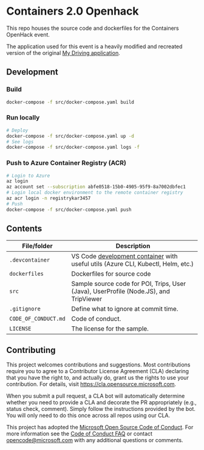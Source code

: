 # Containers 2.0 Openhack



<!--
Guidelines on README format: https://review.docs.microsoft.com/help/onboard/admin/samples/concepts/readme-template?branch=master

Guidance on onboarding samples to docs.microsoft.com/samples: https://review.docs.microsoft.com/help/onboard/admin/samples/process/onboarding?branch=master

Taxonomies for products and languages: https://review.docs.microsoft.com/new-hope/information-architecture/metadata/taxonomies?branch=master
-->

This repo houses the source code and dockerfiles for the Containers OpenHack event.

The application used for this event is a heavily modified and recreated version of the original [My Driving application](https://github.com/Azure-Samples/MyDriving).

## Development

### Build

```bash
docker-compose -f src/docker-compose.yaml build
```

### Run locally

```bash
# Deploy
docker-compose -f src/docker-compose.yaml up -d
# See logs
docker-compose -f src/docker-compose.yaml logs -f
```

### Push to Azure Container Registry (ACR)

```bash
# Login to Azure
az login
az account set --subscription abfe0518-15b0-4905-95f9-8a7002dbfec1
# Login local docker environment to the remote container registry
az acr login -n registrykar3457
# Push
docker-compose -f src/docker-compose.yaml push
```

## Contents

| File/folder       | Description                                |
|-------------------|--------------------------------------------|
| `.devcontainer`   | VS Code [development container](https://code.visualstudio.com/docs/remote/containers) with useful utils (Azure CLI, Kubectl, Helm, etc.)   |
| `dockerfiles`     | Dockerfiles for source code                |
| `src`             | Sample source code for POI, Trips, User (Java), UserProfile (Node.JS), and TripViewer                     |
| `.gitignore`      | Define what to ignore at commit time.      |
| `CODE_OF_CONDUCT.md` | Code of conduct.                        |
| `LICENSE`         | The license for the sample.                |

## Contributing

This project welcomes contributions and suggestions.  Most contributions require you to agree to a
Contributor License Agreement (CLA) declaring that you have the right to, and actually do, grant us
the rights to use your contribution. For details, visit https://cla.opensource.microsoft.com.

When you submit a pull request, a CLA bot will automatically determine whether you need to provide
a CLA and decorate the PR appropriately (e.g., status check, comment). Simply follow the instructions
provided by the bot. You will only need to do this once across all repos using our CLA.

This project has adopted the [Microsoft Open Source Code of Conduct](https://opensource.microsoft.com/codeofconduct/).
For more information see the [Code of Conduct FAQ](https://opensource.microsoft.com/codeofconduct/faq/) or
contact [opencode@microsoft.com](mailto:opencode@microsoft.com) with any additional questions or comments.
